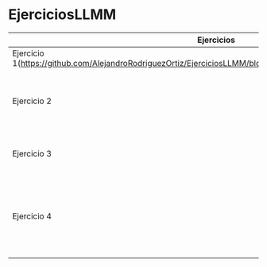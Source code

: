 # EjerciciosLLMM

Ejercicios  | Descripción
------------ | -------------
Ejercicio 1(https://github.com/AlejandroRodriguezOrtiz/EjerciciosLLMM/blob/master/Tema%201/Ejercicio%201.html) | Página web
Ejercicio 2 | Documento .xml que incluye una información sobre una librería
Ejercicio 3 | Ejemplo de SVG en un fichero HTML
Ejercicio 4 | Documento .md con varias cabeceras, texto, una lista, un gráfico y una tabla.


